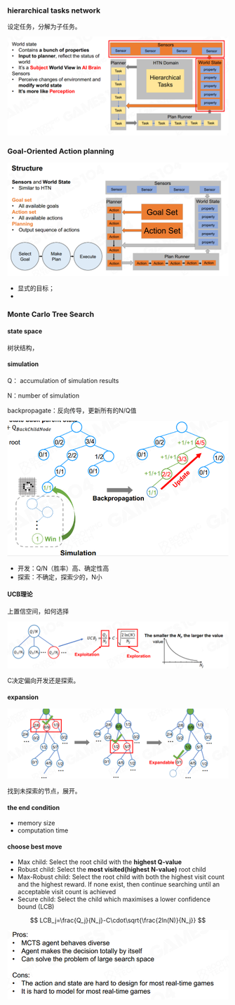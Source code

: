 ### hierarchical tasks network

设定任务，分解为子任务。

![image-20221213195303425](imags/image-20221213195303425.png)

### Goal-Oriented Action planning

![image-20221213195327255](imags/image-20221213195327255.png)

- 显式的目标；
- 



### Monte Carlo Tree Search

#### state space

树状结构，

#### simulation

Q： accumulation of simulation results

N：number of simulation

backpropagate：反向传导，更新所有的N/Q值

![image-20221213205014261](imags/image-20221213205014261.png)

- 开发：Q/N（胜率）高、确定性高
- 探索：不确定，探索少的，N小

#### UCB理论

上置信空间，如何选择

![image-20221213205206354](imags/image-20221213205206354.png)

C决定偏向开发还是探索。

#### expansion

![image-20221213205619722](imags/image-20221213205619722.png)

找到未探索的节点，展开。

#### the end condition

- memory size
- computation time

#### choose best move

- Max child: Select the root child with the **highest Q-value**
- Robust child: Select the **most visited(highest N-value)** root child
- Max-Robust child: Select the root child with both the
  highest visit count and the highest reward. If none exist,
  then continue searching until an acceptable visit count is
  achieved
- Secure child: Select the child which maximises a lower
  confidence bound (LCB)  

$$
LCB_j=\frac{Q_j}{N_j}-C\cdot\sqrt{\frac{2ln(N)}{N_j}}
$$

![image-20221213210423666](imags/image-20221213210423666.png)

